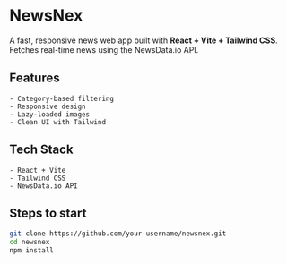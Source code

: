 # NewsNex

A fast, responsive news web app built with **React + Vite + Tailwind CSS**. Fetches real-time news using the NewsData.io API.

## Features
```
- Category-based filtering
- Responsive design
- Lazy-loaded images
- Clean UI with Tailwind
```

## Tech Stack
```
- React + Vite
- Tailwind CSS
- NewsData.io API
```

## Steps to start

```bash
git clone https://github.com/your-username/newsnex.git
cd newsnex
npm install
```

 
 
